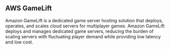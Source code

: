 ## AWS  GameLift

Amazon GameLift is a dedicated game server hosting solution that deploys, operates, and scales cloud servers for multiplayer games. Amazon GameLift deploys and manages dedicated game servers, reducing the burden of scaling servers with fluctuating player demand while providing low latency and low cost.